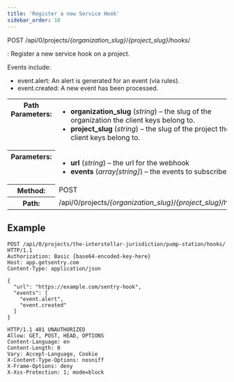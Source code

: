 ```yaml
---
title: 'Register a new Service Hook'
sidebar_order: 10
---
```


POST /api/0/projects/_{organization_slug}_/_{project_slug}_/hooks/

: Register a new service hook on a project.

  Events include:

  -   event.alert: An alert is generated for an event (via rules).
  -   event.created: A new event has been processed.

  <table class="table"><tbody valign="top"><tr><th>Path Parameters:</th><td><ul><li><strong>organization_slug</strong> (<em>string</em>) – the slug of the organization the client keys belong to.</li><li><strong>project_slug</strong> (<em>string</em>) – the slug of the project the client keys belong to.</li></ul></td></tr><tr><th>Parameters:</th><td><ul><li><strong>url</strong> (<em>string</em>) – the url for the webhook</li><li><strong>events</strong> (<em>array[string]</em>) – the events to subscribe to</li></ul></td></tr><tr><th>Method:</th><td>POST</td></tr><tr><th>Path:</th><td>/api/0/projects/<em>{organization_slug}</em>/<em>{project_slug}</em>/hooks/</td></tr></tbody></table>

## Example

```http
POST /api/0/projects/the-interstellar-jurisdiction/pump-station/hooks/ HTTP/1.1
Authorization: Basic {base64-encoded-key-here}
Host: app.getsentry.com
Content-Type: application/json

{
  "url": "https://example.com/sentry-hook",
  "events": [
    "event.alert",
    "event.created"
  ]
}
```

```http
HTTP/1.1 401 UNAUTHORIZED
Allow: GET, POST, HEAD, OPTIONS
Content-Language: en
Content-Length: 0
Vary: Accept-Language, Cookie
X-Content-Type-Options: nosniff
X-Frame-Options: deny
X-Xss-Protection: 1; mode=block
```
